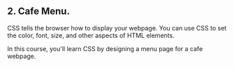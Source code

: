 ## 2. Cafe Menu.
 CSS tells the browser how to display your webpage. You can use CSS to set the color, font, size, and other aspects of HTML elements.

 In this course, you'll learn CSS by designing a menu page for a cafe webpage.